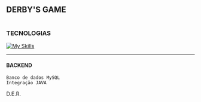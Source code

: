## DERBY'S GAME
```
```
### TECNOLOGIAS

[![My Skills](https://skillicons.dev/icons?i=html,css,js,java,mysql&theme=light)](https://skillicons.dev)
___
#### BACKEND

    Banco de dados MySQL
    Integração JAVA

D.E.R.

